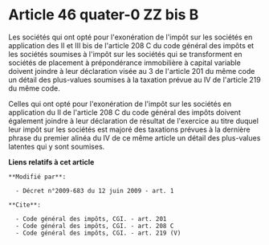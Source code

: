# Article 46 quater-0 ZZ bis B

Les sociétés qui ont opté pour l'exonération de l'impôt sur les sociétés en application des II et III bis de l'article 208 C
du code général des impôts et les sociétés soumises à l'impôt sur les sociétés qui se transforment en sociétés de placement à
prépondérance immobilière à capital variable doivent joindre à leur déclaration visée au 3 de l'article 201 du même code un
détail des plus-values soumises à la taxation prévue au IV de l'article 219 du même code. 

Celles qui ont opté pour l'exonération de l'impôt sur les sociétés en application du II de l'article 208 C du code général
des impôts doivent également joindre à leur déclaration de résultat de l'exercice au titre duquel leur impôt sur les sociétés
est majoré des taxations prévues à la dernière phrase du premier alinéa du IV de ce même article un détail des plus-values
latentes qui y sont soumises.

**Liens relatifs à cet article**

	**Modifié par**:

	  - Décret n°2009-683 du 12 juin 2009 - art. 1

	**Cite**:

	  - Code général des impôts, CGI. - art. 201
	  - Code général des impôts, CGI. - art. 208 C
	  - Code général des impôts, CGI. - art. 219 (V)
